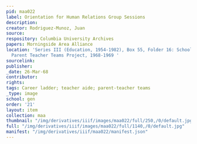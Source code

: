 ```yaml
---
pid: maa022
label: Orientation for Human Relations Group Sessions
description:
creator: Rodriguez-Munoz, Juan
source:
respository: Columbia University Archives
papers: Morningside Area Alliance
location: 'Series III (Education, 1954-1982), Box 55, Folder 16: School District 5:
  Parent Teacher Teams Project, 1968-1969 '
sourcelink:
publisher:
_date: 26-Mar-68
contributor:
rights:
tags: Career ladder; teacher aide; parent-teacher teams                               ;
_type: image
school: gen
order: '21'
layout: item
collection: maa
thumbnail: "/img/derivatives/iiif/images/maa022/full/250,/0/default.jpg"
full: "/img/derivatives/iiif/images/maa022/full/1140,/0/default.jpg"
manifest: "/img/derivatives/iiif/maa022/manifest.json"
---
```

